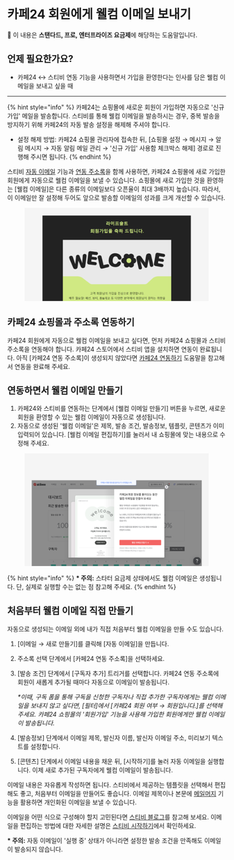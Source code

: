 # 카페24 회원에게 웰컴 이메일 보내기

💬 이 내용은 **스탠다드, 프로, 엔터프라이즈 요금제**에 해당하는 도움말입니다.

## 언제 필요한가요?

* 카페24 ↔ 스티비 연동 기능을 사용하면서 가입을 환영한다는 인사를 담은 웰컴 이메일을 보내고 싶을 때

***

{% hint style="info" %}
카페24는 쇼핑몰에 새로운 회원이 가입하면 자동으로 '신규가입' 메일을 발송합니다. 스티비를 통해 웰컴 이메일을 발송하시는 경우, 중복 발송을 방지하기 위해 카페24의 자동 발송 설정을 해제해 주셔야 합니다.

* 설정 해제 방법: 카페24 쇼핑몰 관리자에 접속한 뒤, \[쇼핑몰 설정 → 메시지 → 알림 메시지 → 자동 알림 메일 관리 → '신규 가입' 사용함 체크박스 해제] 경로로 진행해 주시면 됩니다.
{% endhint %}



스티비 [자동 이메일](welcome-email-cafe24-members.md#h_01hrecxeytk4f2xvsx27gstdaa) 기능과 [연동 주소록](../../integration/cafe24/)을 함께 사용하면, 카페24 쇼핑몰에 새로 가입한 회원에게 자동으로 웰컴 이메일을 보낼 수 있습니다. 쇼핑몰에 새로 가입한 것을 환영하는 \[웰컴 이메일]은 다른 종류의 이메일보다 오픈율이 최대 3배까지 높습니다. 따라서, 이 이메일만 잘 설정해 두어도 앞으로 발송할 이메일의 성과를 크게 개선할 수 있습니다.

<figure><img src="../../.gitbook/assets/웰컴 이메일 (1).png" alt=""><figcaption></figcaption></figure>



## 카페24 쇼핑몰과 주소록 연동하기 <a href="#h_01hre9s9frgdt1zdnfkq19p2fb" id="h_01hre9s9frgdt1zdnfkq19p2fb"></a>

카페24 회원에게 자동으로 웰컴 이메일을 보내고 싶다면, 먼저 카페24 쇼핑몰과 스티비 주소록을 연동해야 합니다. 카페24 스토어에서 스티비 앱을 설치하면 연동이 완료됩니다. 아직 \[카페24 연동 주소록]이 생성되지 않았다면 [카페24 연동하기](../../integration/cafe24/) 도움말을 참고해서 연동을 완료해 주세요.



## 연동하면서 웰컴 이메일 만들기

1. 카페24와 스티비를 연동하는 단계에서 \[웰컴 이메일 만들기] 버튼을 누르면, 새로운 회원을 환영할 수 있는 웰컴 이메일이 자동으로 생성됩니다.
2. 자동으로 생성된 '웰컴 이메일'은 제목, 발송 조건, 발송정보, 템플릿, 콘텐츠가 이미 입력되어 있습니다. \[웰컴 이메일 편집하기]를 눌러서 내 쇼핑몰에 맞는 내용으로 수정해 주세요.

<figure><img src="../../.gitbook/assets/카페24 연동하기 (1).png" alt=""><figcaption></figcaption></figure>

{% hint style="info" %}
**\* 주의:** 스타터 요금제 상태에서도 웰컴 이메일은 생성됩니다. 단, 실제로 실행할 수는 없는 점 참고해 주세요.
{% endhint %}



## 처음부터 웰컴 이메일 직접 만들기

자동으로 생성되는 이메일 외에 내가 직접 처음부터 웰컴 이메일을 만들 수도 있습니다.

1. \[이메일 → 새로 만들기]를 클릭해 \[자동 이메일]을 만듭니다.
2. 주소록 선택 단계에서 \[카페24 연동 주소록]을 선택하세요.&#x20;
3.  \[발송 조건] 단계에서 \[구독자 추가] 트리거를 선택합니다. 카페24 연동 주소록에 회원이 새롭게 추가될 때마다 자동으로 이메일이 발송됩니다.

    _\*이때, 구독 폼을 통해 구독을 신청한 구독자나 직접 추가한 구독자에게는 웰컴 이메일을 보내지 않고 싶다면, \[필터]에서 \[카페24 회원 여부 → 회원입니다.]를 선택해 주세요. 카페24 쇼핑몰의 '회원가입' 기능을 사용해 가입한 회원에게만 웰컴 이메일이 발송됩니다._
4. \[발송정보] 단계에서 이메일 제목, 발신자 이름, 발신자 이메일 주소, 미리보기 텍스트를 설정합니다.&#x20;
5. \[콘텐츠] 단계에서 이메일 내용을 채운 뒤, \[시작하기]를 눌러 자동 이메일을 실행합니다. 이제 새로 추가된 구독자에게 웰컴 이메일이 발송됩니다.



이메일 내용은 자유롭게 작성하면 됩니다. 스티비에서 제공하는 템플릿을 선택해서 편집해도 좋고, 처음부터 이메일을 만들어도 좋습니다. 이메일 제목이나 본문에 [메일머지](../../email/edit/personalized-merge.md) 기능을 활용하면 개인화된 이메일을 보낼 수 있습니다.&#x20;

이메일을 어떤 식으로 구성해야 할지 고민된다면 [스티비 블로그](https://blog.stibee.com/welcome-email/)를 참고해 보세요. 이메일을 편집하는 방법에 대한 자세한 설명은 [스티비 시작하기](../../getting-started/send-first-email.md#undefined-2)에서 확인하세요.&#x20;

**\* 주의:** 자동 이메일이 '실행 중' 상태가 아니라면 설정한 발송 조건을 만족해도 이메일이 발송되지 않습니다.
